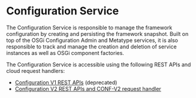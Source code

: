 # Configuration Service

The Configuration Service is responsible to manage the framework configuration by creating and persisting the framework snapshot. Built on top of the OSGi Configuration Admin and Metatype services, it is also responsible to track and manage the creation and deletion of service instances as well as OSGi component factories.

The Configuration Service is accessible using the following REST APIs and cloud request handlers:

* [Configuration V1 REST APIs](./configuration-service-rest-v1.md) (deprecated)
* [Configuration V2 REST APIs and CONF-V2 request handler](./configuration-service-rest-v2.md)